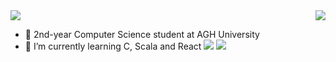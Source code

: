 
<img align="right" src="https://github-readme-stats.vercel.app/api?username=krzyswys&show_icons=true&theme=tokyonight"/>
<img src="https://github-readme-stats.vercel.app/api/top-langs?username=krzyswys&&hide=css,scss,jupyter%20notebook,html&theme=tokyonight&layout=compact"/>


- 🔭 2nd-year Computer Science student at AGH University
- 🌱 I’m currently learning C, Scala and React 
[![](https://img.shields.io/badge/linkedin-%230077B5.svg?style=for-the-badge&logo=linkedin)](https://www.linkedin.com/in/zluvsand/)
[![](https://img.shields.io/badge/gmail-%230077B5.svg?style=for-the-badge&logo=gmail)](https://www.linkedin.com/in/zluvsand/)
 




